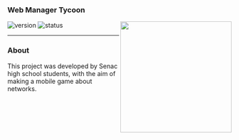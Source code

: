 ### Web Manager Tycoon

![version](https://img.shields.io/badge/Version%3A-0.6-blue)
![status](https://img.shields.io/badge/Status%3A-released-green)
<a href='https://play.google.com/store/apps/details?id=com.hopellesstudio.net'><img align='right' height='250' src='https://play.google.com/intl/en_us/badges/static/images/badges/en_badge_web_generic.png'></a>


<hr>

### About

This project was developed by Senac high school students,
with the aim of making a mobile game about networks.

